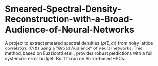 # Smeared-Spectral-Density-Reconstruction-with-a-Broad-Audience-of-Neural-Networks
A project to extract smeared spectral densities ($\hat{\rho}(E, \sigma)$) from noisy lattice correlators ($C(t)$) using a "Broad Audience" of neural networks. This method, based on Buzzicotti et al., provides robust predictions with a full systematic error budget. Built to run on Slurm-based HPCs.
